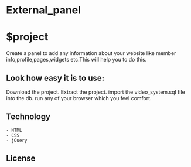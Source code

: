 # External_panel

$project
========

Create a panel to add any information about your website like member info,profile,pages,widgets etc.This will help you to do this.

Look how easy it is to use:
---------------------------

  Download the project.
  Extract the project.
  import the video_system.sql file into the db.
  run any of your browser which you feel comfort.


Technology
-------------
	- HTML
	- CSS
	- jQuery

License
-------


